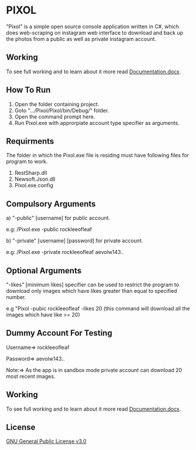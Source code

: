 # PIXOL
"Pixol" is a simple open source console application written in C#, which does web-scraping on instagram web interface to download and back up the photos from a public as well as private instagram account.

## Working
To see full working and to learn about it more read [Documentation.docx](https://github.com/WadoodAmer/Pixol/blob/master/Documentation.docx).

## How To Run
1) Open the folder containing project.
2) Goto ".../Pixol/Pixol/bin/Debug/" folder.
3) Open the command prompt here.
4) Run Pixol.exe with approrpiate account type specifier as arguments.

## Requirments
The folder in which the Pixol.exe file is residing must have following files for program to work.
1) RestSharp.dll
2) Newsoft.Json.dll
3) Pixol.exe.config

## Compulsory Arguments
a)   "-public" [username] for public account.

e.g: /Pixol.exe -public rockleeofleaf

b)   "-private" [username] [password] for private account.

e.g: /Pixol.exe -private rockleeofleaf aevolw143..

## Optional Arguments

"-likes" [minimum likes] specifier can be used to restrict the program to download only images
which have likes greater than equal to specified number.

e.g  "Pixol -pubic rockleeofleaf -likes 20
(this command will download all the images which have like >= 20)

## Dummy Account For Testing
Username=> rockleeofleaf

Password=> aevolw143..

Note:=> As the app is in sandbox mode private account can download 20 most recent images.

## Working
To see full working and to learn about it more read [Documentation.docx](https://github.com/WadoodAmer/Pixol/blob/master/Documentation.docx).

## License

[GNU General Public License v3.0](LICENSE)
